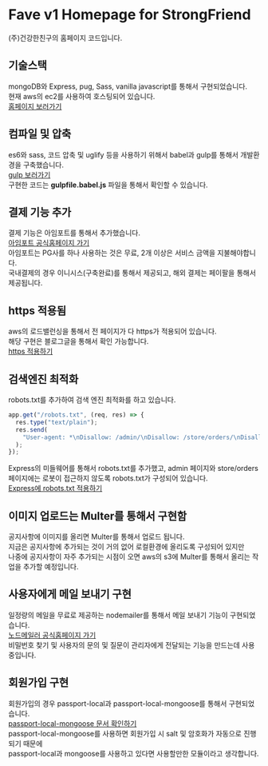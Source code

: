 # Fave v1 Homepage for StrongFriend

(주)건강한친구의 홈페이지 코드입니다.

## 기술스택

mongoDB와 Express, pug, Sass, vanilla javascript를 통해서 구현되었습니다.  
현재 aws의 ec2를 사용하여 호스팅되어 있습니다.  
[홈페이지 보러가기](https://www.faves.co.kr)

## 컴파일 및 압축

es6와 sass, 코드 압축 및 uglify 등을 사용하기 위해서 babel과 gulp를 통해서 개발환경을 구축했습니다.  
[gulp 보러가기](https://gulpjs.com/)  
구현한 코드는 **gulpfile.babel.js** 파일을 통해서 확인할 수 있습니다.

## 결제 기능 추가

결제 기능은 아임포트를 통해서 추가했습니다.  
[아임포트 공식홈페이지 가기](https://www.iamport.kr/)  
아임포트는 PG사를 하나 사용하는 것은 무료, 2개 이상은 서비스 금액을 지불해야합니다.  
국내결제의 경우 이니시스(구축완료)를 통해서 제공되고, 해외 결제는 페이팔을 통해서 제공됩니다.

## https 적용됨

aws의 로드밸런싱을 통해서 전 페이지가 다 https가 적용되어 있습니다.  
해당 구현은 블로그글을 통해서 확인 가능합니다.  
[https 적용하기](https://minhanpark.github.io/today-i-learned/apply-https/)

## 검색엔진 최적화

robots.txt를 추가하여 검색 엔진 최적화를 하고 있습니다.

```js
app.get("/robots.txt", (req, res) => {
  res.type("text/plain");
  res.send(
    "User-agent: *\nDisallow: /admin/\nDisallow: /store/orders/\nDisallow: /store/orders/kr/\nDisallow: /store/orders/jp/\n"
  );
});
```

Express의 미들웨어를 통해서 robots.txt를 추가했고, admin 페이지와 store/orders 페이지에는 로봇이 접근하지 않도록 robots.txt가 구성되어 있습니다.  
[Express에 robots.txt 적용하기](https://minhanpark.github.io/today-i-learned/robots-txt/)

## 이미지 업로드는 Multer를 통해서 구현함

공지사항에 이미지를 올리면 Multer를 통해서 업로드 됩니다.  
지금은 공지사항에 추가되는 것이 거의 없어 로컬환경에 올리도록 구성되어 있지만  
나중에 공지사항이 자주 추가되는 시점이 오면 aws의 s3에 Multer를 통해서 올리는 작업을 추가할 예정입니다.

## 사용자에게 메일 보내기 구현

일정량의 메일을 무료로 제공하는 nodemailer를 통해서 메일 보내기 기능이 구현되었습니다.  
[노드메일러 공식홈페이지 가기](https://nodemailer.com/about/)  
비밀번호 찾기 및 사용자의 문의 및 질문이 관리자에게 전달되는 기능을 만드는데 사용중입니다.

## 회원가입 구현

회원가입의 경우 passport-local과 passport-local-mongoose를 통해서 구현되었습니다.  
[passport-local-mongoose 문서 확인하기](https://github.com/saintedlama/passport-local-mongoose)  
passport-local-mongoose를 사용하면 회원가입 시 salt 및 암호화가 자동으로 진행되기 때문에  
passport-local과 mongoose를 사용하고 있다면 사용할만한 모듈이라고 생각합니다.
